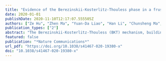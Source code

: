 ```yaml
---
title: "Evidence of the Berezinskii-Kosterlitz-Thouless phase in a frustrated magnet"
date: 2020-01-01
publishDate: 2020-11-10T12:17:07.555505Z
authors: ["Ze Hu", "Zhen Ma", "Yuan-Da Liao", "Han Li", "Chunsheng Ma", "Yi Cui", "Yanyan Shangguan", "Zhentao Huang", "Yang Qi", "Wei Li", "Zi Yang Meng", "Jinsheng Wen", "Weiqiang Yu"]
publication_types: ["2"]
abstract: "The Berezinskii-Kosterlitz-Thouless (BKT) mechanism, building upon proliferation of topological defects in 2D systems, is the first example of phase transition beyond the Landau-Ginzburg paradigm of symmetry breaking. Such a topological phase transition has long been sought yet undiscovered directly in magnetic materials. Here, we pin down two transitions that bound a BKT phase in an ideal 2D frustrated magnet TmMgGaO4, via nuclear magnetic resonance under in-plane magnetic fields, which do not disturb the low-energy electronic states and allow BKT fluctuations to be detected sensitively. Moreover, by applying out-of-plane fields, we find a critical scaling behavior of the magnetic susceptibility expected for the BKT transition. The experimental findings can be explained by quantum Monte Carlo simulations applied on an accurate triangular-lattice Ising model of the compound which hosts a BKT phase. These results provide a concrete example for the BKT phase and offer an ideal platform for future investigations on the BKT physics in magnetic materials."
featured: false
publication: "*Nature Communications*"
url_pdf: "https://doi.org/10.1038/s41467-020-19380-x"
doi: "10.1038/s41467-020-19380-x"
---
```


